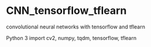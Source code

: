 # CNN_tensorflow_tflearn
convolutional neural networks with tensorflow and tflearn


Python 3
import cv2, numpy, tqdm, tensorflow, tflearn
